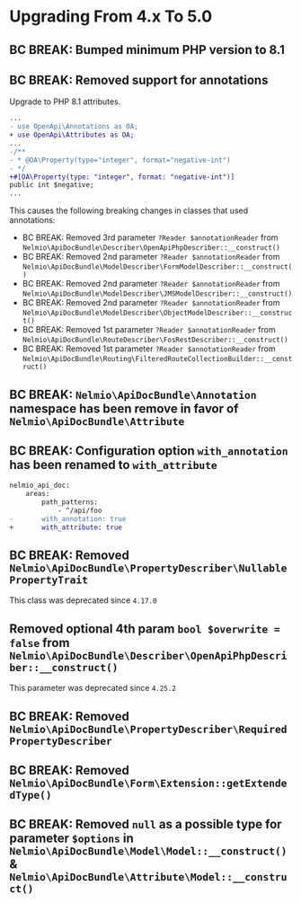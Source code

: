 # Upgrading From 4.x To 5.0

## BC BREAK: Bumped minimum PHP version to 8.1

## BC BREAK: Removed support for annotations
Upgrade to PHP 8.1 attributes.

```diff
...
- use OpenApi\Annotations as OA;
+ use OpenApi\Attributes as OA;
...
-/**
- * @OA\Property(type="integer", format="negative-int")
- */
+#[OA\Property(type: "integer", format: "negative-int")]
public int $negative;
...
```

This causes the following breaking changes in classes that used annotations:
- BC BREAK: Removed 3rd parameter `?Reader $annotationReader` from `Nelmio\ApiDocBundle\Describer\OpenApiPhpDescriber::__construct()`
- BC BREAK: Removed 2nd parameter `?Reader $annotationReader` from `Nelmio\ApiDocBundle\ModelDescriber\FormModelDescriber::__construct()`
- BC BREAK: Removed 2nd parameter `?Reader $annotationReader` from `Nelmio\ApiDocBundle\ModelDescriber\JMSModelDescriber::__construct()`
- BC BREAK: Removed 2nd parameter `?Reader $annotationReader` from `Nelmio\ApiDocBundle\ModelDescriber\ObjectModelDescriber::__construct()`
- BC BREAK: Removed 1st parameter `?Reader $annotationReader` from `Nelmio\ApiDocBundle\RouteDescriber\FosRestDescriber::__construct()`
- BC BREAK: Removed 1st parameter `?Reader $annotationReader` from `Nelmio\ApiDocBundle\Routing\FilteredRouteCollectionBuilder::__construct()`

## BC BREAK: `Nelmio\ApiDocBundle\Annotation` namespace has been remove in favor of `Nelmio\ApiDocBundle\Attribute`

## BC BREAK: Configuration option `with_annotation` has been renamed to `with_attribute`
```diff
nelmio_api_doc:
    areas:
        path_patterns:
            - ^/api/foo
-       with_annotation: true
+       with_attribute: true
```

## BC BREAK: Removed `Nelmio\ApiDocBundle\PropertyDescriber\NullablePropertyTrait`
This class was deprecated since `4.17.0`

## Removed optional 4th param `bool $overwrite = false` from `Nelmio\ApiDocBundle\Describer\OpenApiPhpDescriber::__construct()`
This parameter was deprecated since `4.25.2`

## BC BREAK: Removed `Nelmio\ApiDocBundle\PropertyDescriber\RequiredPropertyDescriber`

## BC BREAK: Removed `Nelmio\ApiDocBundle\Form\Extension::getExtendedType()`

## BC BREAK: Removed `null` as a possible type for parameter `$options` in `Nelmio\ApiDocBundle\Model\Model::__construct()` & `Nelmio\ApiDocBundle\Attribute\Model::__construct()`
